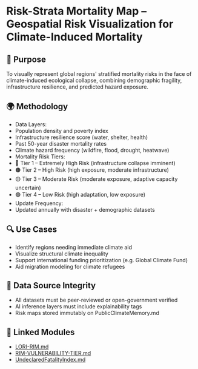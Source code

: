 # Risk-Strata Mortality Map – Geospatial Risk Visualization for Climate-Induced Mortality

## 🧭 Purpose

To visually represent global regions' stratified mortality risks in the face of climate-induced ecological collapse, combining demographic fragility, infrastructure resilience, and predicted hazard exposure.

## 🌍 Methodology

- Data Layers:
- Population density and poverty index
- Infrastructure resilience score (water, shelter, health)
- Past 50-year disaster mortality rates
- Climate hazard frequency (wildfire, flood, drought, heatwave)
- Mortality Risk Tiers:
- 🔴 Tier 1 – Extremely High Risk (infrastructure collapse imminent)
- 🟠 Tier 2 – High Risk (high exposure, moderate infrastructure)
- 🟡 Tier 3 – Moderate Risk (moderate exposure, adaptive capacity uncertain)
- 🟢 Tier 4 – Low Risk (high adaptation, low exposure)
- Update Frequency:
- Updated annually with disaster + demographic datasets

## 🔍 Use Cases

- Identify regions needing immediate climate aid
- Visualize structural climate inequality
- Support international funding prioritization (e.g. Global Climate Fund)
- Aid migration modeling for climate refugees

## 🔐 Data Source Integrity

- All datasets must be peer-reviewed or open-government verified
- AI inference layers must include explainability tags
- Risk maps stored immutably on PublicClimateMemory.md

## 🧩 Linked Modules

- [LORI-RIM.md](LORI-RIM.md)
- [RIM-VULNERABILITY-TIER.md](RIM-VULNERABILITY-TIER.md)
- [UndeclaredFatalityIndex.md](../LORI-CLIMATE-GOV/UndeclaredFatalityIndex.md)
